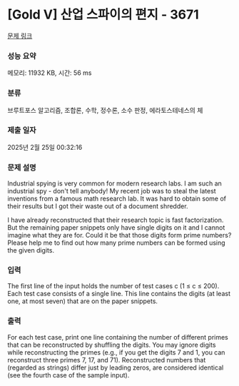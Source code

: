 # [Gold V] 산업 스파이의 편지 - 3671 

[문제 링크](https://www.acmicpc.net/problem/3671) 

### 성능 요약

메모리: 11932 KB, 시간: 56 ms

### 분류

브루트포스 알고리즘, 조합론, 수학, 정수론, 소수 판정, 에라토스테네스의 체

### 제출 일자

2025년 2월 25일 00:32:16

### 문제 설명

<p>Industrial spying is very common for modern research labs. I am such an industrial spy - don't tell anybody! My recent job was to steal the latest inventions from a famous math research lab. It was hard to obtain some of their results but I got their waste out of a document shredder.</p>

<p>I have already reconstructed that their research topic is fast factorization. But the remaining paper snippets only have single digits on it and I cannot imagine what they are for. Could it be that those digits form prime numbers? Please help me to find out how many prime numbers can be formed using the given digits.</p>

### 입력 

 <p>The first line of the input holds the number of test cases c (1 ≤ c ≤ 200). Each test case consists of a single line. This line contains the digits (at least one, at most seven) that are on the paper snippets.</p>

### 출력 

 <p>For each test case, print one line containing the number of different primes that can be reconstructed by shuffling the digits. You may ignore digits while reconstructing the primes (e.g., if you get the digits 7 and 1, you can reconstruct three primes 7, 17, and 71). Reconstructed numbers that (regarded as strings) differ just by leading zeros, are considered identical (see the fourth case of the sample input).</p>

